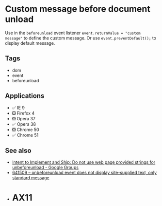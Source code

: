 # Custom message before document unload

Use in the `beforeunload` event listener `event.returnValue = "custom message"` to define the custom message. Or use `event.preventDefault();` to display default message.

## Tags

-   dom
-   event
-   beforeunload

## Applications

-   ✅ IE 9
-   ❎ Firefox 4
-   ❎ Opera 37
-   ✅ Opera 38
-   ❎ Chrome 50
-   ✅ Chrome 51

## See also

-   [Intent to Implement and Ship: Do not use web page provided strings for unbeforeunload - Google Groups](https://groups.google.com/a/chromium.org/forum/#!msg/blink-dev/YIH8CoYVGSg/Di7TsljXDQAJ)
-   [641509 – onbeforeunload event does not display site-supplied text, only standard message](https://bugzilla.mozilla.org/show_bug.cgi?id=641509)
-   # AX11


